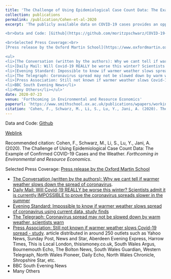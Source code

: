 ```yaml
---
title: 'The Challenge of Using Epidemiological Case Count Data: The Example of Confirmed COVID-19 Cases and the Weather'
collection: publications
permalink: /publication/Cohen-et-al-2020
excerpt: 'The publicly available data on COVID-19 cases provides an opportunity to better understand this new disease. However, strong attention needs to be paid to the limitations of the data to avoid making inaccurate conclusions. This article, which focuses on the relationship between the weather and COVID-19, raises the concern that the same factors influencing the spread of the disease might also affect the number of tests performed and who gets tested. For example, weather conditions impact the prevalence of respiratory diseases with symptoms similar to COVID-19, and this will likely influence the number of tests performed. This general limitation could severely undermine any similar analysis using existing COVID-19 data or comparable epidemiological data. This could mislead decision-makers on questions of great policy relevance.

<br>Data and Code: [Github](https://github.com/moritzpschwarz/COVID-19-weather-Oxford)<br>

<br>Selected Press Coverage:<br> 
[Press release by the Oxford Martin School](https://www.oxfordmartin.ox.ac.uk/news/warmer-weather-covid-19/)

<ul>
<li>[The Conversation (written by the authors): Why we cant tell if warmer weather slows down the spread of coronavirus](https://theconversation.com/why-we-cant-tell-if-warmer-weather-slows-down-the-spread-of-coronavirus-142950)</li>
<li>[Daily Mail: Will Covid-19 REALLY be worse this winter? Scientists admit it is currently IMPOSSIBLE to prove the coronavirus spreads slower in the summer](https://www.dailymail.co.uk/news/article-8548099/Will-Covid-19-REALLY-worse-winter-Scientists-say-currently-impossible-tell.html)</li>
<li>[Evening Standard: Impossible to know if warmer weather slows spread of coronavirus using current data, study finds](https://www.standard.co.uk/news/uk/coronavirus-spread-warmer-and-colder-weather-study-oxford-university-a4506126.html)</li>
<li>[The Telegraph: Coronavirus spread may not be slowed down by warm weather, scientists warn](https://www.telegraph.co.uk/news/2020/07/23/coronavirus-spread-may-notbe-slowed-warm-weather-scientists/)</li>
<li>[Press Association: Still not known if warmer weather slows Covid-19 spread - study](https://www.eveningexpress.co.uk/news/uk/still-not-known-if-warmer-weather-slows-covid-19-spread-study/). article distributed in around 250 outlets such as Yahoo News, Sunday Post, News and Star, Aberdeen Evening Express, Harrow Times, This is Local London, thisismoney.co.uk, South Wales Argus, Bournemouth Echo, The Bolton News, South Wales Guardian, Western Telegraph, North Wales Pioneer, Daily Echo, North Wales Chronicle, Shropshire Star, etc.</li>
<li>BBC South Evening News</li>
<li>Many Others</li></ul>'
date: 2020-07-23
venue: 'Forthcoming in Environmental and Resource Economics'
paperurl: 'https://www.smithschool.ox.ac.uk/publications/wpapers/workingpaper20-06.pdf'
citation: 'Cohen, F., Schwarz, M., Li, S., Lu, Y., Jani, A. (2020). The Challenge of Using Epidemiological Case Count Data: The Example of Confirmed COVID-19 Cases and the Weather. <i>Forthcoming in Environmental and Resource Economics</i>.'
---
```

Data and Code: [Github](https://github.com/moritzpschwarz/COVID-19-weather-Oxford)

[Weblink](https://www.smithschool.ox.ac.uk/publications/wpapers/workingpaper20-06.pdf)

Recommended citation: Cohen, F., Schwarz, M., Li, S., Lu, Y., Jani, A. (2020). The Challenge of Using Epidemiological Case Count Data: The Example of Confirmed COVID-19 Cases and the Weather. <i>Forthcoming in Environmental and Resource Economics</i>.


Selected Press Coverage: 
[Press release by the Oxford Martin School](https://www.oxfordmartin.ox.ac.uk/news/warmer-weather-covid-19/)

- [The Conversation (written by the authors): Why we cant tell if warmer weather slows down the spread of coronavirus](https://theconversation.com/why-we-cant-tell-if-warmer-weather-slows-down-the-spread-of-coronavirus-142950).
- [Daily Mail: Will Covid-19 REALLY be worse this winter? Scientists admit it is currently IMPOSSIBLE to prove the coronavirus spreads slower in the summer](https://www.dailymail.co.uk/news/article-8548099/Will-Covid-19-REALLY-worse-winter-Scientists-say-currently-impossible-tell.html)
- [Evening Standard: Impossible to know if warmer weather slows spread of coronavirus using current data, study finds](https://www.standard.co.uk/news/uk/coronavirus-spread-warmer-and-colder-weather-study-oxford-university-a4506126.html)
- [The Telegraph: Coronavirus spread may not be slowed down by warm weather, scientists warn](https://www.telegraph.co.uk/news/2020/07/23/coronavirus-spread-may-notbe-slowed-warm-weather-scientists/)
- [Press Association: Still not known if warmer weather slows Covid-19 spread - study](https://www.eveningexpress.co.uk/news/uk/still-not-known-if-warmer-weather-slows-covid-19-spread-study/). article distributed in around 250 outlets such as Yahoo News, Sunday Post, News and Star, Aberdeen Evening Express, Harrow Times, This is Local London, thisismoney.co.uk, South Wales Argus, Bournemouth Echo, The Bolton News, South Wales Guardian, Western Telegraph, North Wales Pioneer, Daily Echo, North Wales Chronicle, Shropshire Star, etc.
- BBC South Evening News
- Many Others


